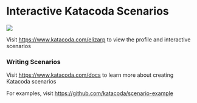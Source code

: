 # Interactive Katacoda Scenarios

[![](http://shields.katacoda.com/katacoda/elizarp/count.svg)](https://www.katacoda.com/elizarp "Get your profile on Katacoda.com")

Visit https://www.katacoda.com/elizarp to view the profile and interactive scenarios

### Writing Scenarios
Visit https://www.katacoda.com/docs to learn more about creating Katacoda scenarios

For examples, visit https://github.com/katacoda/scenario-example
